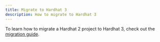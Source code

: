 ```yaml
---
title: Migrate to Hardhat 3
description: How to migrate to Hardhat 3
---
```


To learn how to migrate a Hardhat 2 project to Hardhat 3, check out the [migration guide](/docs/migrate-from-hardhat2).
